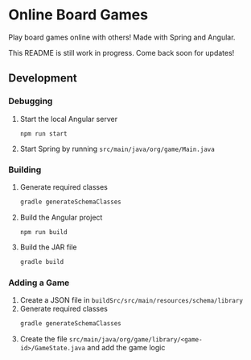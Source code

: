 # Online Board Games

Play board games online with others! Made with Spring and Angular.

This README is still work in progress. Come back soon for updates!

## Development

### Debugging

1. Start the local Angular server
   ```npm
   npm run start
   ```
2. Start Spring by running `src/main/java/org/game/Main.java`

### Building

1. Generate required classes
   ```gradle
   gradle generateSchemaClasses
   ```
2. Build the Angular project
   ```npm
   npm run build
   ```
3. Build the JAR file
   ```gradle
   gradle build
   ```

### Adding a Game

1. Create a JSON file in `buildSrc/src/main/resources/schema/library`
2. Generate required classes
   ```gradle
   gradle generateSchemaClasses
   ```
3. Create the file `src/main/java/org/game/library/<game-id>/GameState.java` and add the game logic
